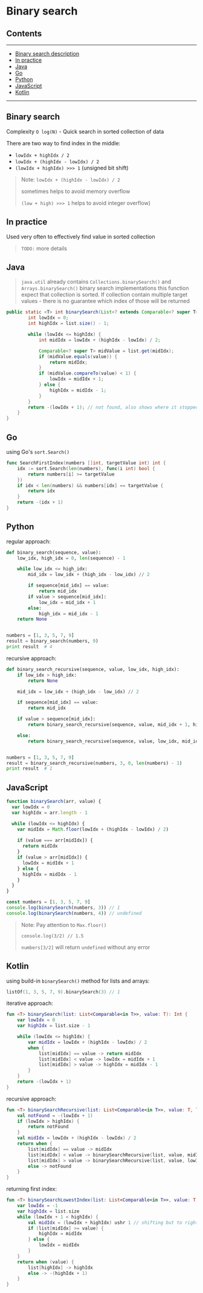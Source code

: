 # Binary search

## Contents

---

- [Binary search description](#description)
- [In practice](#practice)
- [Java](#java)
- [Go](#go)
- [Python](#python)
- [JavaScript](#javascript)
- [Kotlin](#kotlin)

---


<div id="description" />

## Binary search

Complexity `O log(N)` - Quick search in sorted collection of data 

There are two way to find index in the middle:

- `lowIdx + highIdx / 2`
- `lowIdx + (highIdx - lowIdx) / 2`
- `(lowIdx + highIdx) >>> 1` (unsigned bit shift) 

>Note: `lowIdx + (highIdx - lowIdx) / 2` 
>
>sometimes helps to avoid memory overflow
>
>`(low + high) >>> 1` helps to avoid integer overflow)




<div id="practice"/>

## In practice
Used very often to effectively find value in sorted collection 

> `TODO:` more details


<div id="java"/>

## Java
> `java.util` already contains `Collections.binarySearch()` and `Arrays.binarySearch()`  binary search implementations
> this function expect that collection is sorted. If collection contain multiple target values - there is no guarantee which index of those will be returned

```java
public static <T> int binarySearch(List<? extends Comparable<? super T>> list, T value) {
        int lowIdx = 0;
        int highIdx = list.size() - 1;

        while (lowIdx <= highIdx) {
            int midIdx = lowIdx + (highIdx - lowIdx) / 2;

            Comparable<? super T> midValue = list.get(midIdx);
            if (midValue.equals(value)) {
                return midIdx;
            }
            if (midValue.compareTo(value) < 1) {
                lowIdx = midIdx + 1;
            } else {
                highIdx = midIdx - 1;
            }
        }
        return -(lowIdx + 1); // not found, also shows where it stopped with minus sign
    }
}
```


<div id="go"/>

## Go
using Go's `sort.Search()`
```go
func SearchFirstIndex(numbers []int, targetValue int) int {
	idx := sort.Search(len(numbers), func(i int) bool {
		return numbers[i] >= targetValue
	})
	if idx < len(numbers) && numbers[idx] == targetValue {
		return idx
	}
	return -(idx + 1)
}
```



<div id="python"/>

## Python
regular approach:
```python
def binary_search(sequence, value):
    low_idx, high_idx = 0, len(sequence) - 1

    while low_idx <= high_idx:
        mid_idx = low_idx + (high_idx - low_idx) // 2

        if sequence[mid_idx] == value:
            return mid_idx
        if value > sequence[mid_idx]:
            low_idx = mid_idx + 1
        else:
            high_idx = mid_idx - 1
    return None


numbers = [1, 3, 5, 7, 9]
result = binary_search(numbers, 9)
print result  # 4
```

recursive approach:
```python
def binary_search_recursive(sequence, value, low_idx, high_idx):
    if low_idx > high_idx:
        return None

    mid_idx = low_idx + (high_idx - low_idx) // 2

    if sequence[mid_idx] == value:
        return mid_idx

    if value > sequence[mid_idx]:
        return binary_search_recursive(sequence, value, mid_idx + 1, high_idx)

    else:
        return binary_search_recursive(sequence, value, low_idx, mid_idx - 1)


numbers = [1, 3, 5, 7, 9]
result = binary_search_recursive(numbers, 3, 0, len(numbers) - 1)
print result  # 1
```


<div id="javascript"/>

## JavaScript
```javascript
function binarySearch(arr, value) {
  var lowIdx = 0
  var highIdx = arr.length - 1

  while (lowIdx <= highIdx) {    
    var midIdx = Math.floor(lowIdx + (highIdx - lowIdx) / 2)
    
    if (value === arr[midIdx]) {
      return midIdx
    }
    if (value > arr[midIdx]) {
      lowIdx = midIdx + 1
    } else {
      highIdx = midIdx - 1
    }
  }
}

const numbers = [1, 3, 5, 7, 9]
console.log(binarySearch(numbers, 3)) // 1 
console.log(binarySearch(numbers, 4)) // undefined
```
> Note: Pay attention to `Max.floor()`
> 
>
> `console.log(3/2) // 1.5` 
>
> `numbers[3/2]` will return `undefined` without any error 
> 


<div id="kotlin"/>

## Kotlin
using build-in `binarySearch()` method for lists and arrays:
```kotlin
listOf(1, 3, 5, 7, 9).binarySearch(3) // 1 
```

iterative approach:
```kotlin
fun <T> binarySearch(list: List<Comparable<in T>>, value: T): Int {
    var lowIdx = 0
    var highIdx = list.size - 1

    while (lowIdx <= highIdx) {
        var midIdx = lowIdx + (highIdx - lowIdx) / 2
        when {
            list[midIdx] == value -> return midIdx
            list[midIdx] < value -> lowIdx = midIdx + 1
            list[midIdx] > value -> highIdx = midIdx - 1
        }
    }
    return -(lowIdx + 1)
}
```

recursive approach:
```kotlin
fun <T> binarySearchRecursive(list: List<Comparable<in T>>, value: T, lowIdx: Int = 0, highIdx: Int = list.size - 1): Int {
    val notFound = -(lowIdx + 1)
    if (lowIdx > highIdx) {
        return notFound
    }
    val midIdx = lowIdx + (highIdx - lowIdx) / 2
    return when {
        list[midIdx] == value -> midIdx
        list[midIdx] < value -> binarySearchRecursive(list, value, midIdx + 1, highIdx)
        list[midIdx] > value -> binarySearchRecursive(list, value, lowIdx, midIdx - 1)
        else -> notFound
    }
}
```

returning first index:
```kotlin
fun <T> binarySearchLowestIndex(list: List<Comparable<in T>>, value: T): Int {
    var lowIdx = -1
    var highIdx = list.size
    while (lowIdx + 1 < highIdx) {
        val midIdx = (lowIdx + highIdx) ushr 1 // shifting but to right is same as dividing by 2 
        if (list[midIdx] >= value) {
            highIdx = midIdx
        } else {
            lowIdx = midIdx
        }
    }
    return when (value) {
        list[highIdx] -> highIdx
        else -> -(highIdx + 1)
    }
}
```
